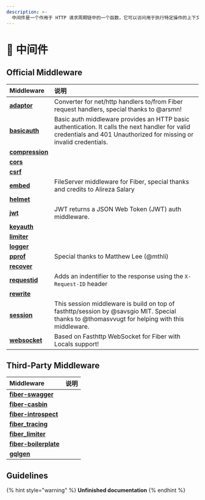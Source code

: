 ```yaml
---
description: >-
  中间件是一个作用于 HTTP 请求周期链中的一个函数，它可以访问用于执行特定操作的上下文. 例如，记录每个请求或启用 CORS。
---
```


# 🧬 中间件

## Official Middleware

| Middleware                                                | 说明                                                                                                                                                                    |
|:--------------------------------------------------------- |:--------------------------------------------------------------------------------------------------------------------------------------------------------------------- |
| [**adaptor**](https://github.com/gofiber/adaptor)         | Converter for net/http handlers to/from Fiber request handlers, special thanks to @arsmn!                                                                             |
| [**basicauth**](https://github.com/gofiber/basicauth)     | Basic auth middleware provides an HTTP basic authentication. It calls the next handler for valid credentials and 401 Unauthorized for missing or invalid credentials. |
| [**compression**](https://github.com/gofiber/compression) |                                                                                                                                                                       |
| [**cors**](https://github.com/gofiber/cors)               |                                                                                                                                                                       |
| [**csrf**](https://github.com/gofiber/csrf)               |                                                                                                                                                                       |
| [**embed**](https://github.com/gofiber/embed)             | FileServer middleware for Fiber, special thanks and credits to Alireza Salary                                                                                         |
| [**helmet**](https://github.com/gofiber/helmet)           |                                                                                                                                                                       |
| [**jwt**](https://github.com/gofiber/jwt)                 | JWT returns a JSON Web Token \(JWT\) auth middleware.                                                                                                               |
| [**keyauth**](https://github.com/gofiber/keyauth)         |                                                                                                                                                                       |
| [**limiter**](https://github.com/gofiber/limiter)         |                                                                                                                                                                       |
| [**logger**](https://github.com/gofiber/logger)           |                                                                                                                                                                       |
| [**pprof**](https://github.com/gofiber/pprof)             | Special thanks to Matthew Lee \(@mthli\)                                                                                                                            |
| [**recover**](https://github.com/gofiber/recover)         |                                                                                                                                                                       |
| [**requestid**](https://github.com/gofiber/requestid)     | Adds an indentifier to the response using the `X-Request-ID` header                                                                                                   |
| [**rewrite**](https://github.com/gofiber/rewrite)         |                                                                                                                                                                       |
| [**session**](https://github.com/gofiber/session)         | This session middleware is build on top of fasthttp/session by @savsgio MIT. Special thanks to @thomasvvugt for helping with this middleware.                         |
| [**websocket**](https://github.com/gofiber/websocket)     | Based on Fasthttp WebSocket for Fiber with Locals support!                                                                                                            |

## Third-Party Middleware

| Middleware                                                                | 说明 |
|:------------------------------------------------------------------------- |:-- |
| [**fiber-swagger**](https://github.com/arsmn/fiber-swagger)               |    |
| [**fiber-casbin**](https://github.com/arsmn/fiber-casbin)                 |    |
| [**fiber-introspect**](https://github.com/arsmn/fiber-introspect)         |    |
| [**fiber\_tracing**](https://github.com/shareed2k/fiber_tracing)        |    |
| [**fiber\_limiter**](https://github.com/shareed2k/fiber_limiter)        |    |
| [**fiber-boilerplate**](https://github.com/thomasvvugt/fiber-boilerplate) |    |
| [**gqlgen**](https://github.com/arsmn/gqlgen)                             |    |

## Guidelines

{% hint style="warning" %}
**Unfinished documentation**
{% endhint %}

